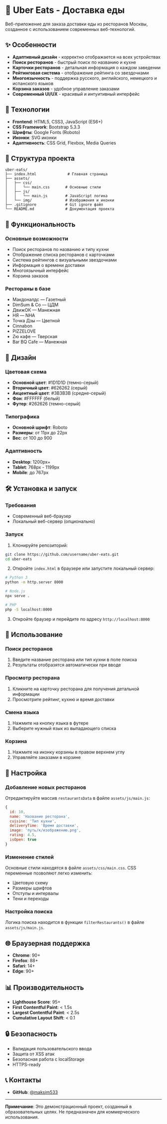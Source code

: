 # 🍕 Uber Eats - Доставка еды

Веб-приложение для заказа доставки еды из ресторанов Москвы, созданное с использованием современных веб-технологий.

## ✨ Особенности

- **Адаптивный дизайн** - корректно отображается на всех устройствах
- **Поиск ресторанов** - быстрый поиск по названию и кухне
- **Карточки ресторанов** - детальная информация о каждом заведении
- **Рейтинговая система** - отображение рейтинга со звездочками
- **Многоязычность** - поддержка русского, английского, немецкого и испанского языков
- **Корзина заказов** - удобное управление заказами
- **Современный UI/UX** - красивый и интуитивный интерфейс

## 🚀 Технологии

- **Frontend**: HTML5, CSS3, JavaScript (ES6+)
- **CSS Framework**: Bootstrap 5.3.3
- **Шрифты**: Google Fonts (Roboto)
- **Иконки**: SVG иконки
- **Адаптивность**: CSS Grid, Flexbox, Media Queries

## 📁 Структура проекта

```
uber-eats/
├── index.html              # Главная страница
├── assets/
│   ├── css/
│   │   └── main.css       # Основные стили
│   ├── js/
│   │   └── main.js        # JavaScript логика
│   └── img/               # Изображения и иконки
├── .gitignore             # Git ignore файл
└── README.md              # Документация проекта
```

## 🎯 Функциональность

### Основные возможности
- Поиск ресторанов по названию и типу кухни
- Отображение списка ресторанов с карточками
- Система рейтингов с визуальными звездочками
- Информация о времени доставки
- Многоязычный интерфейс
- Корзина заказов

### Рестораны в базе
- Макдоналдс — Газетный
- DimSum & Co — ЦДМ
- ДвижОК — Манежная
- НЯ — NHA
- Точка Дзы — Цветной
- Cinnabon
- PIZZELOVE
- Zю кафе — Тверская
- Bar BQ Cafe — Манежная

## 🎨 Дизайн

### Цветовая схема
- **Основной цвет**: #1D1D1D (темно-серый)
- **Вторичный цвет**: #626262 (серый)
- **Акцентный цвет**: #3B3B3B (средне-серый)
- **Фон**: #FFFFFF (белый)
- **Футер**: #262626 (темно-серый)

### Типографика
- **Основной шрифт**: Roboto
- **Размеры**: от 11px до 22px
- **Вес**: от 100 до 900

### Адаптивность
- **Desktop**: 1200px+
- **Tablet**: 768px - 1199px
- **Mobile**: до 767px

## 🛠️ Установка и запуск

### Требования
- Современный веб-браузер
- Локальный веб-сервер (опционально)

### Запуск
1. Клонируйте репозиторий:
```bash
git clone https://github.com/username/uber-eats.git
cd uber-eats
```

2. Откройте `index.html` в браузере или запустите локальный сервер:
```bash
# Python 3
python -m http.server 8000

# Node.js
npx serve .

# PHP
php -S localhost:8000
```

3. Откройте браузер и перейдите по адресу `http://localhost:8000`

## 📱 Использование

### Поиск ресторанов
1. Введите название ресторана или тип кухни в поле поиска
2. Результаты отобразятся автоматически при вводе

### Просмотр ресторана
1. Кликните на карточку ресторана для получения детальной информации
2. Просмотрите рейтинг, кухню и время доставки

### Смена языка
1. Нажмите на кнопку языка в футере
2. Выберите нужный язык из выпадающего списка

### Корзина
1. Нажмите на иконку корзины в правом верхнем углу
2. Управляйте заказами в корзине

## 🔧 Настройка

### Добавление новых ресторанов
Отредактируйте массив `restaurantsData` в файле `assets/js/main.js`:

```javascript
{
  id: 10,
  name: 'Название ресторана',
  cuisine: 'Тип кухни',
  deliveryTime: 'Время доставки',
  image: 'путь/к/изображению.png',
  rating: 4.5,
  isOpen: true
}
```

### Изменение стилей
Основные стили находятся в файле `assets/css/main.css`. CSS переменные позволяют легко изменить:
- Цветовую схему
- Размеры шрифтов
- Отступы и интервалы
- Тени и переходы

### Настройка поиска
Логика поиска находится в функции `filterRestaurants()` в файле `assets/js/main.js`.

## 🌐 Браузерная поддержка

- **Chrome**: 90+
- **Firefox**: 88+
- **Safari**: 14+
- **Edge**: 90+

## 📊 Производительность

- **Lighthouse Score**: 95+
- **First Contentful Paint**: < 1.5s
- **Largest Contentful Paint**: < 2.5s
- **Cumulative Layout Shift**: < 0.1

## 🔒 Безопасность

- Валидация пользовательского ввода
- Защита от XSS атак
- Безопасная работа с localStorage
- HTTPS-ready

## 📞 Контакты

- **GitHub**: [@maksim533](https://github.com/maksim533)

---

**Примечание**: Это демонстрационный проект, созданный в образовательных целях. Не предназначен для коммерческого использования.
